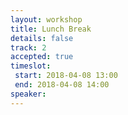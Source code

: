 ```yaml
---
layout: workshop
title: Lunch Break
details: false
track: 2
accepted: true
timeslot:
 start: 2018-04-08 13:00
 end: 2018-04-08 14:00
speaker:
---
```


